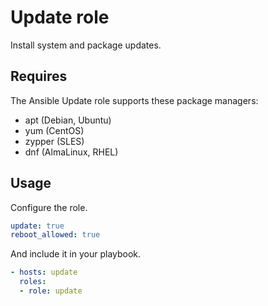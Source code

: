 # Update role

Install system and package updates.

## Requires

The Ansible Update role supports these package managers:

* apt (Debian, Ubuntu)
* yum (CentOS)
* zypper (SLES)
* dnf (AlmaLinux, RHEL)

## Usage

Configure the role.

```yml
update: true
reboot_allowed: true
```

And include it in your playbook.

```yml
- hosts: update
  roles:
  - role: update
```
